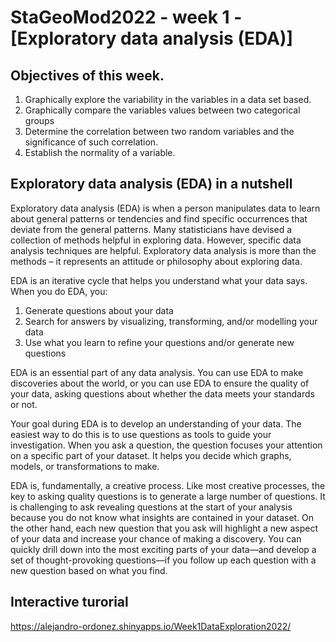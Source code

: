 # **StaGeoMod2022 - week 1 -[Exploratory data analysis (EDA)]**

## Objectives of this week.

1.	Graphically explore the variability in the variables in a data set based.  
2.	Graphically compare the variables values between two categorical groups  
3.	Determine the correlation between two random variables and the significance of such correlation.  
4.	Establish the normality of a variable.

## Exploratory data analysis (EDA) in a nutshell  

Exploratory data analysis (EDA) is when a person manipulates data to learn about general patterns or tendencies and find specific occurrences that deviate from the general patterns. Many statisticians have devised a collection of methods helpful in exploring data. However, specific data analysis techniques are helpful. Exploratory data analysis is more than the methods – it represents an attitude or philosophy about exploring data.

EDA is an iterative cycle that helps you understand what your data says. When you do EDA, you:

1. Generate questions about your data
2. Search for answers by visualizing, transforming, and/or modelling your data
3. Use what you learn to refine your questions and/or generate new questions

EDA is an essential part of any data analysis. You can use EDA to make discoveries about the world, or you can use EDA to ensure the quality of your data, asking questions about whether the data meets your standards or not.

Your goal during EDA is to develop an understanding of your data. The easiest way to do this is to use questions as tools to guide your investigation. When you ask a question, the question focuses your attention on a specific part of your dataset. It helps you decide which graphs, models, or transformations to make.

EDA is, fundamentally, a creative process. Like most creative processes, the key to asking quality questions is to generate a large number of questions. It is challenging to ask revealing questions at the start of your analysis because you do not know what insights are contained in your dataset. On the other hand, each new question that you ask will highlight a new aspect of your data and increase your chance of making a discovery. You can quickly drill down into the most exciting parts of your data—and develop a set of thought-provoking questions—if you follow up each question with a new question based on what you find.

## Interactive turorial
 https://alejandro-ordonez.shinyapps.io/Week1DataExploration2022/

